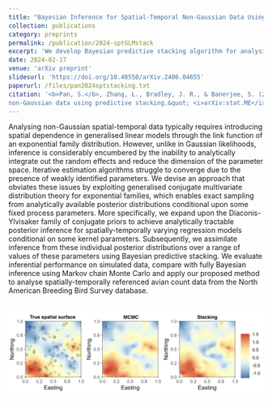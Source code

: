 ```yaml
---
title: "Bayesian Inference for Spatial-Temporal Non-Gaussian Data Using Predictive Stacking"
collection: publications
category: preprints
permalink: /publication/2024-sptGLMstack
excerpt: 'We develop Bayesian predictive stacking algorithm for analysis of non-Gaussian geospatial data.'
date: 2024-02-17
venue: 'arXiv preprint'
slidesurl: 'https://doi.org/10.48550/arXiv.2406.04655'
paperurl: /files/pan2024sptstacking.txt
citation: '<b>Pan, S.</b>, Zhang, L., Bradley, J. R., & Banerjee, S. (2024). &quot;Bayesian inference for spatial-temporal
non-Gaussian data using predictive stacking.&quot; <i>arXiv:stat.ME</i>.'
---
```


Analysing non-Gaussian spatial-temporal data typically requires introducing spatial dependence in generalised linear models through the link function of an exponential family distribution. However, unlike in Gaussian likelihoods, inference is considerably encumbered by the inability to analytically integrate out the random effects and reduce the dimension of the parameter space. Iterative estimation algorithms struggle to converge due to the presence of weakly identified parameters. We devise an approach that obviates these issues by exploiting generalised conjugate multivariate distribution theory for exponential families, which enables exact sampling from analytically available posterior distributions conditional upon some fixed process parameters. More specifically, we expand upon the Diaconis-Ylvisaker family of conjugate priors to achieve analytically tractable posterior inference for spatially-temporally varying regression models conditional on some kernel parameters. Subsequently, we assimilate inference from these individual posterior distributions over a range of values of these parameters using Bayesian predictive stacking. We evaluate inferential performance on simulated data, compare with fully Bayesian inference using Markov chain Monte Carlo and apply our proposed method to analyse spatially-temporally referenced avian count data from the North American Breeding Bird Survey database.

<br/><img src='/images/surfaceplots.png'>
